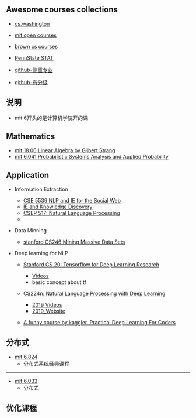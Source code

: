 ## Awesome courses collections
- [cs.washington](https://www.cs.washington.edu/education/courses)
- [mit open courses](https://ocw.mit.edu/index.htm)
- [brown cs courses](https://cs.brown.edu/courses/)
- [PennState STAT](https://onlinecourses.science.psu.edu/statprogram/programs)

- [github-侧重专业](https://github.com/prakhar1989/awesome-courses)
- [github-有分级](https://github.com/JustFollowUs/Machine-Learning)



## 说明
- mit 6开头的是计算机学院开的课


## Mathematics
- [mit 18.06 Linear Algebra by Gilbert Strang](https://ocw.mit.edu/courses/mathematics/18-06sc-linear-algebra-fall-2011/#)
- [mit 6.041 Probabilistic Systems Analysis and Applied Probability](https://ocw.mit.edu/courses/electrical-engineering-and-computer-science/6-041sc-probabilistic-systems-analysis-and-applied-probability-fall-2013/index.htm)


## Application
- Information Extraction
    - [CSE 5539 NLP and IE for the Social Web](http://aritter.github.io/courses/5539.html)
    - [IE and Knowledge Discovery](http://nlp.cs.rpi.edu/course/spring15/ie.html)
    - [CSEP 517: Natural Language Processing](http://courses.cs.washington.edu/courses/csep517/)
    - 
- Data Minning
    - [stanford CS246 Mining Massive Data Sets](http://web.stanford.edu/class/cs246/handouts.html)

- Deep learning for NLP
    - [Stanford CS 20: Tensorflow for Deep Learning Research](http://web.stanford.edu/class/cs20si/)
        - [Videos](https://www.youtube.com/playlist?list=PLIDllPt3EQZoS8gCP3cw273Cq9puuPLTg)
        - basic concept about tf
    - [CS224n: Natural Language Processing with Deep Learning](http://web.stanford.edu/class/cs224n/)
        - [2019_Videos](https://www.youtube.com/playlist?list=PLoROMvodv4rOhcuXMZkNm7j3fVwBBY42z)
        - [2019_Website](http://web.stanford.edu/class/cs224n/)
        
    - [A funny course by kaggler. Practical Deep Learning For Coders](https://course.fast.ai/index.html)

## 分布式
- [mit 6.824](https://pdos.csail.mit.edu/6.824/schedule.html)
    - 分布式系统经典课程

---
- [mit 6.033](http://web.mit.edu/6.033/www/general.shtml)
    - 分布式
 
 
## 优化课程
 
